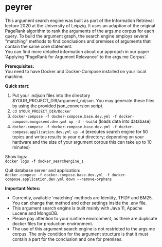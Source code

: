 # peyrer

This argument search engine was built as part of the Information Retrieval lecture 2020 at the University of Leipzig. 
It uses an adaption of the original PageRank algorithm to rank the arguments of the args.me corpus for each query. To 
build the argument graph, the search engine employs several "matching" methods to find conclusions and premises of 
arguments that contain the same core statement.        
You can find more detailed information about our approach in our paper 'Applying “PageRank for Argument Relevance” to 
the args.me Corpus'.  
  
**Prerequisites:**  
You need to have Docker and Docker-Compose installed on your local machine.  

**Quick start:**  
1. Put your .ndjson files into the directory $YOUR_PROJECT_DIR/argument_ndjson. You may generate these 
files by using the provided json_conversion script.
2. `cd $YOUR_PROJECT_DIR/Docker`  
3. `docker-compose -f docker-compose.base.dev.yml -f docker-compose.mongoseed.dev.yml up -d --build` (loads data into 
database)  
4. `docker-compose -f docker-compose.base.dev.yml -f docker-compose.application.dev.yml up -d` (executes search 
engine for 50 topics and writes results to your out directory; depending on your hardware and the size of your argument 
corpus this can take up to 10 minutes)  

Show logs:  
`docker logs -f docker_searchengine_1`

Quit database server and application:  
`docker-compose -f docker-compose.base.dev.yml -f docker-compose.application.dev.yml down --remove-orphans`  

**Important Notes:**  
* Currently, available 'matching' methods are Identity, TFIDF and BM25. You can change that method and other settings 
inside the .env file.
* This argument search engine is built mainly with Java 11, Apache Lucene and MongoDB.  
* Please pay attention to your runtime environment, as there are duplicate docker files for production environment.
* The use of this argument search engine is not restricted to the args.me corpus. The only condition for the argument
structure is that it must contain a part for the conclusion and one for premises.
